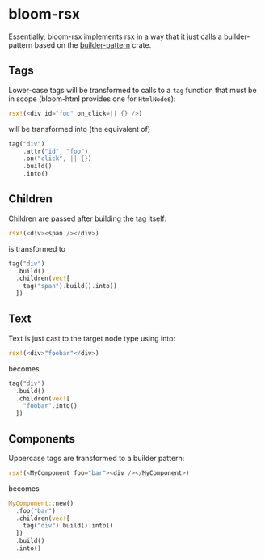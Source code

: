 # bloom-rsx

Essentially, bloom-rsx implements rsx in a way that it just calls a builder-pattern based on the [builder-pattern](https://crates.io/crates/builder-pattern) crate.

## Tags
Lower-case tags will be transformed to calls to a `tag` function that must be in scope (bloom-html provides one for `HtmlNode`s):

```rust
rsx!(<div id="foo" on_click=|| {} />)
```
will be transformed into (the equivalent of)
```rust
tag("div")
    .attr("id", "foo")
    .on("click", || {})
    .build()
    .into()
```

## Children
Children are passed after building the tag itself:
```rust
rsx!(<div><span /></div>)
```
is transformed to
```rust
tag("div")
  .build()
  .children(vec![
    tag("span").build().into()
  ])
```

## Text
Text is just cast to the target node type using into:
```rust
rsx!(<div>"foobar"</div>)
```
becomes
```rust
tag("div")
  .build()
  .children(vec![
    "foobar".into()
  ])
```

## Components
Uppercase tags are transformed to a builder pattern:
```rust
rsx!(<MyComponent foo="bar"><div /></MyComponent>)
```
becomes
```rust
MyComponent::new()
  .foo("bar")
  .children(vec![
    tag("div").build().into()
  ])
  .build()
  .into()
```